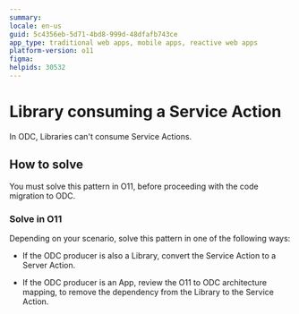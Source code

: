 ```yaml
---
summary: 
locale: en-us
guid: 5c4356eb-5d71-4bd8-999d-48dfafb743ce
app_type: traditional web apps, mobile apps, reactive web apps
platform-version: o11
figma:
helpids: 30532
---
```

# Library consuming a Service Action

In ODC, Libraries can't consume Service Actions.

## How to solve

You must solve this pattern in O11, before proceeding with the code migration to ODC.

### Solve in O11

Depending on your scenario, solve this pattern in one of the following ways:

* If the ODC producer is also a Library, convert the Service Action to a Server Action.

* If the ODC producer is an App, review the O11 to ODC architecture mapping, to remove the dependency from the Library to the Service Action.
